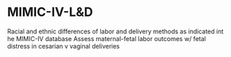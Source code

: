 # MIMIC-IV-L&D

Racial and ethnic differences of labor and delivery methods as indicated int he MIMIC-IV database
Assess maternal-fetal labor outcomes w/ fetal distress in cesarian v vaginal deliveries
